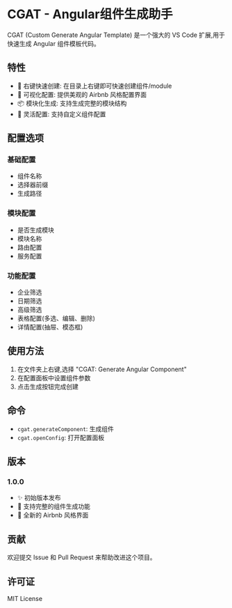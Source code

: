 # CGAT - Angular组件生成助手

CGAT (Custom Generate Angular Template) 是一个强大的 VS Code 扩展,用于快速生成 Angular 组件模板代码。

## 特性

- 🚀 右键快速创建: 在目录上右键即可快速创建组件/module
- 🎨 可视化配置: 提供美观的 Airbnb 风格配置界面
- 📦 模块化生成: 支持生成完整的模块结构
- 🔧 灵活配置: 支持自定义组件配置

## 配置选项

### 基础配置
- 组件名称
- 选择器前缀
- 生成路径

### 模块配置 
- 是否生成模块
- 模块名称
- 路由配置
- 服务配置

### 功能配置
- 企业筛选
- 日期筛选
- 高级筛选
- 表格配置(多选、编辑、删除)
- 详情配置(抽屉、模态框)

## 使用方法

1. 在文件夹上右键,选择 "CGAT: Generate Angular Component"
2. 在配置面板中设置组件参数
3. 点击生成按钮完成创建

## 命令

- `cgat.generateComponent`: 生成组件
- `cgat.openConfig`: 打开配置面板

## 版本

### 1.0.0
- ✨ 初始版本发布
- 🎉 支持完整的组件生成功能
- 💅 全新的 Airbnb 风格界面

## 贡献

欢迎提交 Issue 和 Pull Request 来帮助改进这个项目。

## 许可证

MIT License
